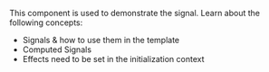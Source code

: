 This component is used to demonstrate the signal. Learn about the following concepts:

- Signals & how to use them in the template
- Computed Signals
- Effects need to be set in the initialization context
